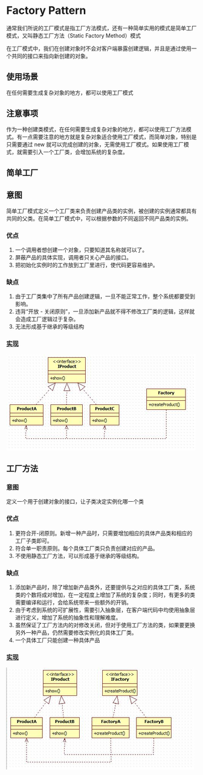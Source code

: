 # Factory Pattern

通常我们所说的工厂模式是指工厂方法模式，还有一种简单实用的模式是简单工厂模式，又叫静态工厂方法（Static Factory Method）模式

在工厂模式中，我们在创建对象时不会对客户端暴露创建逻辑，并且是通过使用一个共同的接口来指向新创建的对象。

## 使用场景

在任何需要生成复杂对象的地方，都可以使用工厂模式

## 注意事项

作为一种创建类模式，在任何需要生成复杂对象的地方，都可以使用工厂方法模式。有一点需要注意的地方就是复杂对象适合使用工厂模式，而简单对象，特别是只需要通过 new 就可以完成创建的对象，无需使用工厂模式。如果使用工厂模式，就需要引入一个工厂类，会增加系统的复杂度。

## 简单工厂

## 意图

简单工厂模式定义一个工厂类来负责创建产品类的实例，被创建的实例通常都具有共同的父类。在简单工厂模式中，可以根据参数的不同返回不同产品类的实例。

### 优点

1. 一个调用者想创建一个对象，只要知道其名称就可以了。
2. 屏蔽产品的具体实现，调用者只关心产品的接口。
3. 把初始化实例时的工作放到工厂里进行，使代码更容易维护。

### 缺点

1. 由于工厂类集中了所有产品创建逻辑，一旦不能正常工作，整个系统都要受到影响。
2. 违背“开放 - 关闭原则”，一旦添加新产品就不得不修改工厂类的逻辑，这样就会造成工厂逻辑过于复杂。
3. 无法形成基于继承的等级结构

### [实现](https://github.com/shiyangqin/Qinsy/tree/master/DesignPatterns/SimpleFactoryPattern)

<img src="img/SimpleFactoryPattern.jpg" />
 
## 工厂方法


### 意图

定义一个用于创建对象的接口，让子类决定实例化哪一个类

### 优点

1. 更符合开-闭原则。新增一种产品时，只需要增加相应的具体产品类和相应的工厂子类即可。
2. 符合单一职责原则。每个具体工厂类只负责创建对应的产品。
3. 不使用静态工厂方法，可以形成基于继承的等级结构。

### 缺点

1. 添加新产品时，除了增加新产品类外，还要提供与之对应的具体工厂类，系统类的个数将成对增加，在一定程度上增加了系统的复杂度；同时，有更多的类需要编译和运行，会给系统带来一些额外的开销。
2. 由于考虑到系统的可扩展性，需要引入抽象层，在客户端代码中均使用抽象层进行定义，增加了系统的抽象性和理解难度。
3. 虽然保证了工厂方法内的对修改关闭，但对于使用工厂方法的类，如果要更换另外一种产品，仍然需要修改实例化的具体工厂类。
4. 一个具体工厂只能创建一种具体产品

### [实现](https://github.com/shiyangqin/Qinsy/tree/master/DesignPatterns/FactoryMethodPattern)

<img src="img/FactoryMethodPattern.jpg" />
